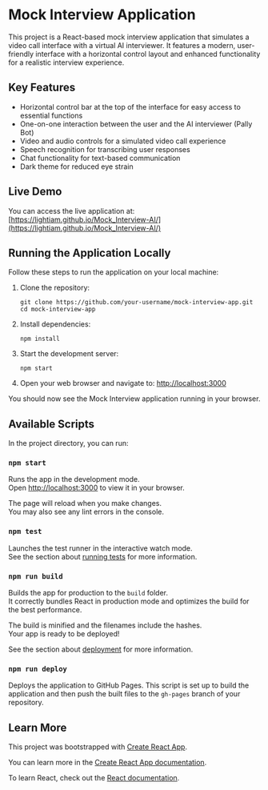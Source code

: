 # Mock Interview Application

This project is a React-based mock interview application that simulates a video call interface with a virtual AI interviewer. It features a modern, user-friendly interface with a horizontal control layout and enhanced functionality for a realistic interview experience.

## Key Features

- Horizontal control bar at the top of the interface for easy access to essential functions
- One-on-one interaction between the user and the AI interviewer (Pally Bot)
- Video and audio controls for a simulated video call experience
- Speech recognition for transcribing user responses
- Chat functionality for text-based communication
- Dark theme for reduced eye strain

## Live Demo

You can access the live application at: [https://lightiam.github.io/Mock_Interview-AI/](https://lightiam.github.io/Mock_Interview-AI/)

## Running the Application Locally

Follow these steps to run the application on your local machine:

1. Clone the repository:
   ```
   git clone https://github.com/your-username/mock-interview-app.git
   cd mock-interview-app
   ```

2. Install dependencies:
   ```
   npm install
   ```

3. Start the development server:
   ```
   npm start
   ```

4. Open your web browser and navigate to:
   [http://localhost:3000](http://localhost:3000)

You should now see the Mock Interview application running in your browser.

## Available Scripts

In the project directory, you can run:

### `npm start`

Runs the app in the development mode.\
Open [http://localhost:3000](http://localhost:3000) to view it in your browser.

The page will reload when you make changes.\
You may also see any lint errors in the console.

### `npm test`

Launches the test runner in the interactive watch mode.\
See the section about [running tests](https://facebook.github.io/create-react-app/docs/running-tests) for more information.

### `npm run build`

Builds the app for production to the `build` folder.\
It correctly bundles React in production mode and optimizes the build for the best performance.

The build is minified and the filenames include the hashes.\
Your app is ready to be deployed!

See the section about [deployment](https://facebook.github.io/create-react-app/docs/deployment) for more information.

### `npm run deploy`

Deploys the application to GitHub Pages. This script is set up to build the application and then push the built files to the `gh-pages` branch of your repository.

## Learn More

This project was bootstrapped with [Create React App](https://github.com/facebook/create-react-app).

You can learn more in the [Create React App documentation](https://facebook.github.io/create-react-app/docs/getting-started).

To learn React, check out the [React documentation](https://reactjs.org/).
